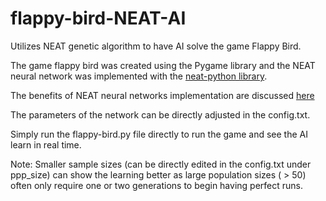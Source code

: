 # flappy-bird-NEAT-AI
Utilizes NEAT genetic algorithm to have AI solve the game Flappy Bird. 

The game flappy bird was created using the Pygame library and the NEAT neural network was implemented with the [neat-python library](https://neat-python.readthedocs.io/en/latest/neat_overview.html).

The benefits of NEAT neural networks implementation are discussed [here](http://citeseerx.ist.psu.edu/viewdoc/download?doi=10.1.1.23.7372&rep=rep1&type=pdf)

The parameters of the network can be directly adjusted in the config.txt.

Simply run the flappy-bird.py file directly to run the game and see the AI learn in real time. 

Note: Smaller sample sizes (can be directly edited in the config.txt under ppp_size) can show the learning better as large population sizes ( > 50) often only require one or two generations to begin having perfect runs.
